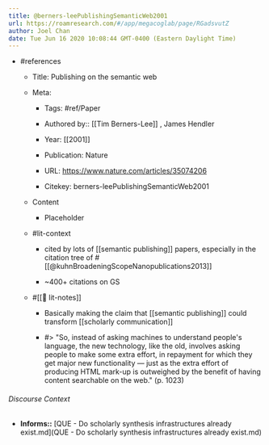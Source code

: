 ```yaml
---
title: @berners-leePublishingSemanticWeb2001
url: https://roamresearch.com/#/app/megacoglab/page/RGadsvutZ
author: Joel Chan
date: Tue Jun 16 2020 10:08:44 GMT-0400 (Eastern Daylight Time)
---
```


- #references

    - Title: Publishing on the semantic web

    - Meta:

        - Tags: #ref/Paper

        - Authored by::  [[Tim Berners-Lee]] ,  James Hendler

        - Year: [[2001]]

        - Publication: Nature

        - URL: https://www.nature.com/articles/35074206

        - Citekey: berners-leePublishingSemanticWeb2001

    - Content

        - Placeholder

    - #lit-context

        - cited by lots of [[semantic publishing]] papers, especially in the citation tree of #[[@kuhnBroadeningScopeNanopublications2013]]

        - ~400+ citations on GS

    - #[[📝 lit-notes]]

        - Basically making the claim that [[semantic publishing]] could transform [[scholarly communication]]

        - #> "So, instead of asking machines to understand people's language, the new technology, like the old, involves asking people to make some extra effort, in repayment for which they get major new functionality — just as the extra effort of producing HTML mark-up is outweighed by the benefit of having content searchable on the web." (p. 1023)

###### Discourse Context

- **Informs::** [QUE - Do scholarly synthesis infrastructures already exist.md](QUE - Do scholarly synthesis infrastructures already exist.md)

